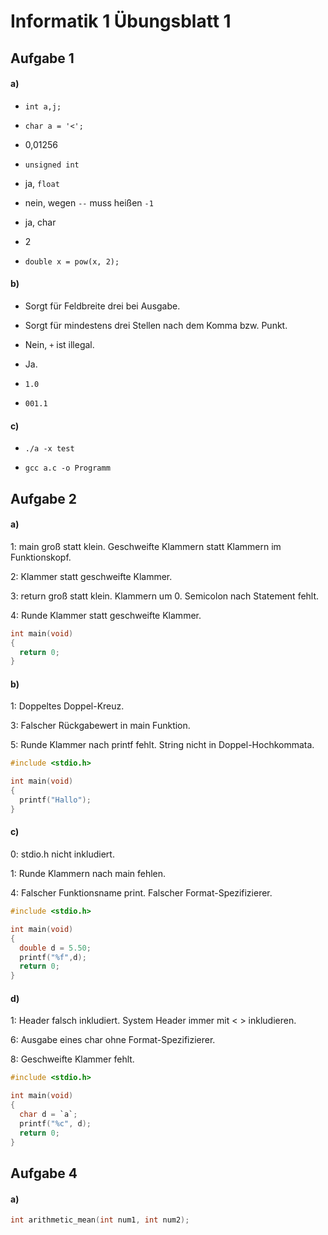 # Informatik 1 Übungsblatt 1

## Aufgabe 1

#### a)

* `int a,j;`

* `char a = '<';`

* 0,01256

* `unsigned int`

* ja, `float`

* nein, wegen `--` muss heißen `-1`

* ja, char

* 2

* `double x = pow(x, 2);`

#### b)

* Sorgt für Feldbreite drei bei Ausgabe.

* Sorgt für mindestens drei Stellen nach dem Komma bzw. Punkt.

* Nein, `+` ist illegal.

* Ja.

* `1.0`

* `001.1`

#### c)

* `./a -x test`

* `gcc a.c -o Programm`

## Aufgabe 2

#### a)

1: main groß statt klein. Geschweifte Klammern statt Klammern im Funktionskopf.

2: Klammer statt geschweifte Klammer.

3: return groß statt klein. Klammern um 0. Semicolon nach Statement fehlt.

4: Runde Klammer statt geschweifte Klammer.

```C
int main(void)
{
  return 0;
}
```

#### b)

1: Doppeltes Doppel-Kreuz.

3: Falscher Rückgabewert in main Funktion.

5: Runde Klammer nach printf fehlt. String nicht in Doppel-Hochkommata.

```C
#include <stdio.h>

int main(void)
{
  printf("Hallo");
}
```

#### c)

0: stdio.h nicht inkludiert.

1: Runde Klammern nach main fehlen.

4: Falscher Funktionsname print. Falscher Format-Spezifizierer.

```C
#include <stdio.h>

int main(void)
{
  double d = 5.50;
  printf("%f",d);
  return 0;
}
```

#### d)

1: Header falsch inkludiert. System Header immer mit < > inkludieren.

6: Ausgabe eines char ohne Format-Spezifizierer.

8: Geschweifte Klammer fehlt.

```C
#include <stdio.h>

int main(void)
{
  char d = `a`;
  printf("%c", d);
  return 0;
}
```

## Aufgabe 4

#### a)

```C
int arithmetic_mean(int num1, int num2);
```